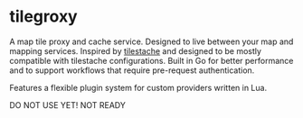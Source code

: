 # tilegroxy

A map tile proxy and cache service. Designed to live between your map and mapping services. Inspired by [tilestache](https://github.com/tilestache/tilestache) and designed to be mostly compatible with tilestache configurations. Built in Go for better performance and to support workflows that require pre-request authentication.

Features a flexible plugin system for custom providers written in Lua.

DO NOT USE YET! NOT READY